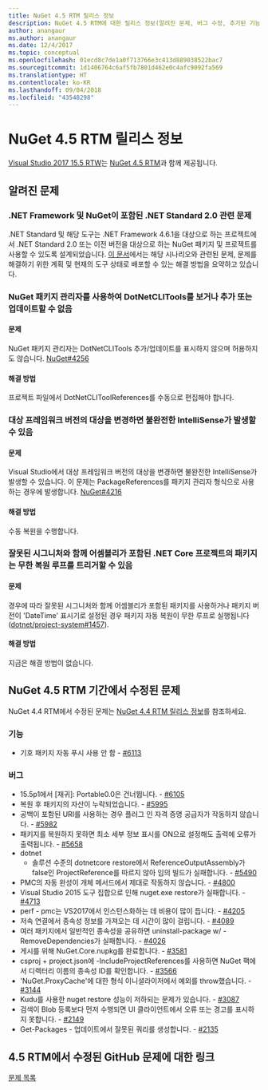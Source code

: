 ```yaml
---
title: NuGet 4.5 RTM 릴리스 정보
description: NuGet 4.5 RTM에 대한 릴리스 정보(알려진 문제, 버그 수정, 추가된 기능 및 DCR 포함)
author: anangaur
ms.author: anangaur
ms.date: 12/4/2017
ms.topic: conceptual
ms.openlocfilehash: 01ecd8c7de1a0f713766e3c413d889038522bac7
ms.sourcegitcommit: 1d1406764c6af5fb7801d462e0c4afc9092fa569
ms.translationtype: HT
ms.contentlocale: ko-KR
ms.lasthandoff: 09/04/2018
ms.locfileid: "43548298"
---
```

# <a name="nuget-45-rtm-release-notes"></a>NuGet 4.5 RTM 릴리스 정보

[Visual Studio 2017 15.5 RTW](https://www.visualstudio.com/news/releasenotes/vs2017-relnotes)는 [NuGet 4.5 RTM](https://dist.nuget.org/win-x86-commandline/v4.5.0/nuget.exe)과 함께 제공됩니다.

## <a name="known-issues"></a>알려진 문제

### <a name="issues-with-net-standard-20-with-net-framework--nuget"></a>.NET Framework 및 NuGet이 포함된 .NET Standard 2.0 관련 문제 

.NET Standard 및 해당 도구는 .NET Framework 4.6.1을 대상으로 하는 프로젝트에서 .NET Standard 2.0 또는 이전 버전을 대상으로 하는 NuGet 패키지 및 프로젝트를 사용할 수 있도록 설계되었습니다. [이 문서](https://github.com/dotnet/standard/issues/481)에서는 해당 시나리오와 관련된 문제, 문제를 해결하기 위한 계획 및 현재의 도구 상태로 배포할 수 있는 해결 방법을 요약하고 있습니다.

### <a name="you-are-unable-to-view-add-or-update-dotnetclitools-using-nuget-package-manager"></a>NuGet 패키지 관리자를 사용하여 DotNetCLITools를 보거나 추가 또는 업데이트할 수 없음

#### <a name="issue"></a>문제

NuGet 패키지 관리자는 DotNetCLITools 추가/업데이트를 표시하지 않으며 허용하지도 않습니다. [NuGet#4256](https://github.com/NuGet/Home/issues/4256)

#### <a name="workaround"></a>해결 방법

프로젝트 파일에서 DotNetCLIToolReferences를 수동으로 편집해야 합니다.

### <a name="retargeting-target-framework-version-may-lead-to-incomplete-intellisense"></a>대상 프레임워크 버전의 대상을 변경하면 불완전한 IntelliSense가 발생할 수 있음

#### <a name="issue"></a>문제

Visual Studio에서 대상 프레임워크 버전의 대상을 변경하면 불완전한 IntelliSense가 발생할 수 있습니다. 이 문제는 PackageReferences를 패키지 관리자 형식으로 사용하는 경우에 발생합니다. [NuGet#4216](https://github.com/NuGet/Home/issues/4216)

#### <a name="workaround"></a>해결 방법

수동 복원을 수행합니다.

### <a name="a-package-in-a-net-core-project-that-contains-an-assembly-with-an-invalid-signature-can-trigger-an-infinite-restore-loop"></a>잘못된 시그니처와 함께 어셈블리가 포함된 .NET Core 프로젝트의 패키지는 무한 복원 루프를 트리거할 수 있음

#### <a name="issue"></a>문제

경우에 따라 잘못된 시그니처와 함께 어셈블리가 포함된 패키지를 사용하거나 패키지 버전이 'DateTime' 표시기로 설정된 경우 패키지 자동 복원이 무한 루프로 실행됩니다([dotnet/project-system#1457](https://github.com/dotnet/project-system/issues/1457)).

#### <a name="workaround"></a>해결 방법

지금은 해결 방법이 없습니다.

## <a name="issues-fixed-in-nuget-45-rtm-timeframe"></a>NuGet 4.5 RTM 기간에서 수정된 문제

NuGet 4.4 RTM에서 수정된 문제는 [NuGet 4.4 RTM 릴리스 정보](../release-notes/nuget-4.4-RTM.md)를 참조하세요. 

### <a name="features"></a>기능

- 기호 패키지 자동 푸시 사용 안 함 - [#6113](https://github.com/NuGet/Home/issues/6113)

### <a name="bugs"></a>버그

- 15.5p1에서 [재귀]: Portable0.0은 건너뜁니다. - [#6105](https://github.com/NuGet/Home/issues/6105)
- 복원 후 패키지의 자산이 누락되었습니다. - [#5995](https://github.com/NuGet/Home/issues/5995)
- 공백이 포함된 URI를 사용하는 경우 플러그 인 자격 증명 공급자가 작동하지 않습니다. - [#5982](https://github.com/NuGet/Home/issues/5982)
- 패키지를 복원하지 못하면 최소 세부 정보 표시를 ON으로 설정해도 출력에 오류가 출력됩니다. - [#5658](https://github.com/NuGet/Home/issues/5658)
- dotnet
  - 솔루션 수준의 dotnetcore restore에서 ReferenceOutputAssembly가 false인 ProjectReference를 따르지 않아 임의 빌드가 실패합니다. - [#5490](https://github.com/NuGet/Home/issues/5490)
- PMC의 자동 완성이 개체 메서드에서 제대로 작동하지 않습니다. - [#4800](https://github.com/NuGet/Home/issues/4800)
- Visual Studio 2015 도구 집합으로 인해 nuget.exe restore가 실패합니다. - [#4713](https://github.com/NuGet/Home/issues/4713)
- perf - pmc는 VS2017에서 인스턴스화하는 데 비용이 많이 듭니다. - [#4205](https://github.com/NuGet/Home/issues/4205)
- 저속 연결에서 종속성 정보를 가져오는 데 시간이 많이 걸립니다. - [#4089](https://github.com/NuGet/Home/issues/4089)
- 여러 패키지에서 일반적인 종속성을 공유하면 uninstall-package w/ -RemoveDependencies가 실패합니다. - [#4026](https://github.com/NuGet/Home/issues/4026)
- 게시를 위해 NuGet.Core.nupkg를 완료합니다. - [#3581](https://github.com/NuGet/Home/issues/3581)
- csproj + project.json에 -IncludeProjectReferences를 사용하면 NuGet 팩에서 디렉터리 이름의 종속성 ID를 확인합니다. - [#3566](https://github.com/NuGet/Home/issues/3566)
- 'NuGet.ProxyCache'에 대한 형식 이니셜라이저에서 예외를 throw했습니다. - [#3144](https://github.com/NuGet/Home/issues/3144)
- Kudu를 사용한 nuget restore 성능이 저하되는 문제가 있습니다. - [#3087](https://github.com/NuGet/Home/issues/3087)
- 검색이 Blob 등록보다 먼저 수행되면 UI 클라이언트에서 오류 또는 경고를 표시하지 못합니다. - [#2149](https://github.com/NuGet/Home/issues/2149)
- Get-Packages - 업데이트에서 잘못된 쿼리를 생성합니다. - [#2135](https://github.com/NuGet/Home/issues/2135)

## <a name="links-to-github-issues-fixed-in-45-rtm"></a>4.5 RTM에서 수정된 GitHub 문제에 대한 링크

[문제 목록](https://github.com/NuGet/Home/issues?q=is%3Aissue+milestone%3A4.5+is%3Aclosed)
